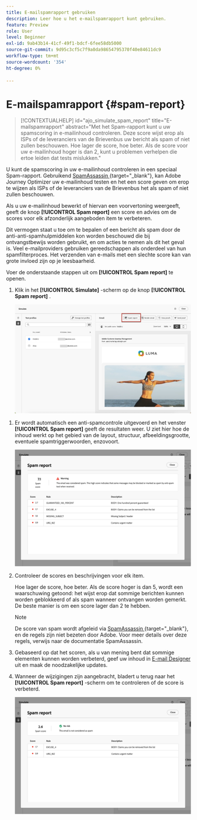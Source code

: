 ```yaml
---
title: E-mailspamrapport gebruiken
description: Leer hoe u het e-mailspamrapport kunt gebruiken.
feature: Preview
role: User
level: Beginner
exl-id: 9ab43b14-41cf-49f1-bdcf-6fee58db5000
source-git-commit: 9d95c3cf5c7f9a0da98654795370f40e84611dc9
workflow-type: tm+mt
source-wordcount: '354'
ht-degree: 0%

---
```


# E-mailspamrapport {#spam-report}

>[!CONTEXTUALHELP]
>id="ajo_simulate_spam_report"
>title="E-mailspamrapport"
>abstract="Met het Spam-rapport kunt u uw spamscoring in e-mailinhoud controleren. Deze score wijst erop als ISPs of de leveranciers van de Brievenbus uw bericht als spam of niet zullen beschouwen. Hoe lager de score, hoe beter. Als de score voor uw e-mailinhoud hoger is dan 2, kunt u problemen verhelpen die ertoe leiden dat tests mislukken."

U kunt de spamscoring in uw e-mailinhoud controleren in een speciaal Spam-rapport. Gebruikend [ SpamAssassin ](https://spamassassin.apache.org/) {target="_blank"}, kan Adobe Journey Optimizer uw e-mailinhoud testen en het een score geven om erop te wijzen als ISPs of de leveranciers van de Brievenbus het als spam of niet zullen beschouwen.

Als u uw e-mailinhoud bewerkt of hiervan een voorvertoning weergeeft, geeft de knop **[!UICONTROL Spam report]** een score en advies om de scores voor elk afzonderlijk aangeboden item te verbeteren.

Dit vermogen staat u toe om te bepalen of een bericht als spam door de anti-anti-spamhulpmiddelen kon worden beschouwd die bij ontvangstbewijs worden gebruikt, en om acties te nemen als dit het geval is. Veel e-mailproviders gebruiken gereedschappen als onderdeel van hun spamfilterproces. Het verzenden van e-mails met een slechte score kan van grote invloed zijn op je leesbaarheid.

Voer de onderstaande stappen uit om **[!UICONTROL Spam report]** te openen.

1. Klik in het **[!UICONTROL Simulate]** -scherm op de knop **[!UICONTROL Spam report]** .

   ![](assets/spam-report-button.png)

<!--
    You can also open the [Email Designer](../email/content-from-scratch.md), click the **[!UICONTROL More]** button and select **[!UICONTROL Check spam score]** from the menu.

    ![](assets/spam-report-check-score.png)
-->

1. Er wordt automatisch een anti-spamcontrole uitgevoerd en het venster **[!UICONTROL Spam report]** geeft de resultaten weer. U ziet hier hoe de inhoud werkt op het gebied van de layout, structuur, afbeeldingsgrootte, eventuele spamtriggerwoorden, enzovoort.

   ![](assets/spam-report-high-score.png)

1. Controleer de scores en beschrijvingen voor elk item.

   Hoe lager de score, hoe beter. Als de score hoger is dan 5, wordt een waarschuwing getoond: het wijst erop dat sommige berichten kunnen worden geblokkeerd of als spam wanneer ontvangen worden gemerkt. De beste manier is om een score lager dan 2 te hebben.

   >[!NOTE]
   >
   >De score van spam wordt afgeleid via [ SpamAssassin ](https://spamassassin.apache.org/) {target="_blank"}, en de regels zijn niet bezeten door Adobe. Voor meer details over deze regels, verwijs naar de documentatie SpamAssassin.
   >

1. Gebaseerd op dat het scoren, als u van mening bent dat sommige elementen kunnen worden verbeterd, geef uw inhoud in [ E-mail Designer ](../email/content-from-scratch.md) uit en maak de noodzakelijke updates.

1. Wanneer de wijzigingen zijn aangebracht, bladert u terug naar het **[!UICONTROL Spam report]** -scherm om te controleren of de score is verbeterd.

   ![](assets/spam-report-low-score.png)

<!--You can also check the message's alerts for warnings on potential risk of spam detection. Follow the steps below.

1. Click the **[!UICONTROL Alerts]** button on top right of the screen. [Learn more on email alerts](../email/create-email.md#check-email-alerts)

1. If **[!UICONTROL Spam checker alert]** is displayed, you should check your content for a potential risk of spam using the **[!UICONTROL Spam report]** feature as detailed above.

    ![](assets/spam-report-alert.png)
-->
